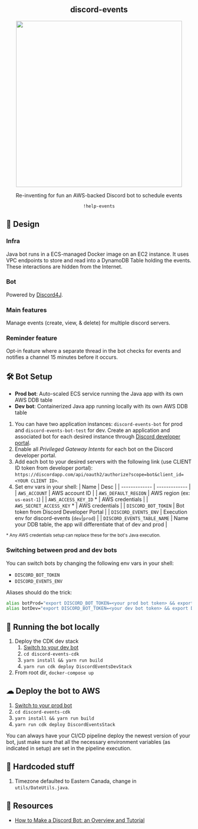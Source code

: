 <div align="center">
    <h2>discord-events</h2>
    <img 
        src="https://i.imgur.com/iNHa4y9.png"
        width=450
    />
    <p>Re-inventing for fun an AWS-backed Discord bot to schedule events</p>
    <code>!help-events</code>
</div>

## 🕌 Design 

### Infra
Java bot runs in a ECS-managed Docker image on an EC2 instance. It uses VPC endpoints to store and read into a DynamoDB Table holding the events. These interactions are hidden from the Internet.

### Bot
Powered by [Discord4J](https://github.com/Discord4J/Discord4J).

### Main features
Manage events (create, view, & delete) for multiple discord servers.

### Reminder feature
Opt-in feature where a separate thread in the bot checks for events and notifies a channel 15 minutes before it occurs.

## 🛠 Bot Setup

- **Prod bot**: Auto-scaled ECS service running the Java app with its own AWS DDB table
- **Dev bot**: Containerized Java app running locally with its own AWS DDB table 

1. You can have two application instances: `discord-events-bot` for prod and `discord-events-bot-test` for dev. Create an application and associated bot for each desired instance through [Discord developer portal](https://discord.com/developers/applications/).
2. Enable all *Privileged Gateway Intents* for each bot on the Discord developer portal.
3. Add each bot to your desired servers with the following link (use CLIENT ID token from developer portal): `https://discordapp.com/api/oauth2/authorize?scope=bot&client_id=<YOUR CLIENT ID>`.
4. Set env vars in your shell:
    | Name  | Desc |
    | ------------- | ------------- |
    | `AWS_ACCOUNT`  | AWS account ID  |
    | `AWS_DEFAULT_REGION`  | AWS region (ex: `us-east-1`)  |
    | `AWS_ACCESS_KEY_ID` *  | AWS credentials  |
    | `AWS_SECRET_ACCESS_KEY` *  | AWS credentials  |
    | `DISCORD_BOT_TOKEN`  | Bot token from Discord Developer Portal  |
    | `DISCORD_EVENTS_ENV`  | Execution env for discord-events (`dev`\|`prod`)  |
    | `DISCORD_EVENTS_TABLE_NAME`  | Name your DDB table, the app will differentiate that of dev and prod  |

<small>\* Any AWS credentials setup can replace these for the bot's Java execution.</small>

### Switching between prod and dev bots
You can switch bots by changing the following env vars in your shell:
- `DISCORD_BOT_TOKEN`
- `DISCORD_EVENTS_ENV`

Aliases should do the trick:
```sh
alias botProd="export DISCORD_BOT_TOKEN=<your prod bot token> && export DISCORD_EVENTS_ENV=prod"
alias botDev="export DISCORD_BOT_TOKEN=<your dev bot token> && export DISCORD_EVENTS_ENV=dev"
```

## 🤖 Running the bot locally
1. Deploy the CDK dev stack
    1. [Switch to your dev bot](#switching-between-prod-and-dev-bots)
    2. `cd discord-events-cdk`
    3. `yarn install && yarn run build`
    4. `yarn run cdk deploy DiscordEventsDevStack`
2. From root dir, `docker-compose up`


## ☁ Deploy the bot to AWS

1. [Switch to your prod bot](#switching-between-prod-and-dev-bots)
2. `cd discord-events-cdk`
3. `yarn install && yarn run build`
4. `yarn run cdk deploy DiscordEventsStack`

You can always have your CI/CD pipeline deploy the newest version of your bot, just make sure that all the necessary environment variables (as indicated in setup) are set in the pipeline execution.


## 🤮 Hardcoded stuff

1. Timezone defaulted to Eastern Canada, change in `utils/DateUtils.java`.


## 📖 Resources
* [How to Make a Discord Bot: an Overview and Tutorial](https://www.toptal.com/chatbot/how-to-make-a-discord-bot)
